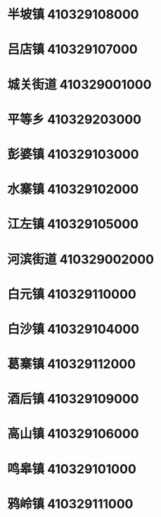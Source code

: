 # 半坡镇 410329108000
# 吕店镇 410329107000
# 城关街道 410329001000
# 平等乡 410329203000
# 彭婆镇 410329103000
# 水寨镇 410329102000
# 江左镇 410329105000
# 河滨街道 410329002000
# 白元镇 410329110000
# 白沙镇 410329104000
# 葛寨镇 410329112000
# 酒后镇 410329109000
# 高山镇 410329106000
# 鸣皋镇 410329101000
# 鸦岭镇 410329111000
